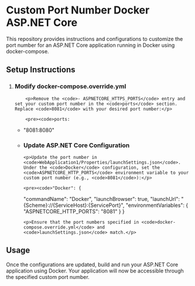 <h1>Custom Port Number Docker ASP.NET Core</h1>

<p>This repository provides instructions and configurations to customize the port number for an ASP.NET Core application running in Docker using docker-compose.</p>

<h2>Setup Instructions</h2>

<ol>
    <li>
        <h3>Modify docker-compose.override.yml</h3>

        <p>Remove the <code>- ASPNETCORE_HTTPS_PORTS</code> entry and set your custom port number in the <code>ports</code> section. Replace <code>8081</code> with your desired port number:</p>

        <pre><code>ports:
  - "8081:8080"
</code></pre>
    </li>
    <li>
        <h3>Update ASP.NET Core Configuration</h3>

        <p>Update the port number in <code>WebApplication1/Properties/launchSettings.json</code>. Under the <code>Docker</code> configuration, set the <code>ASPNETCORE_HTTP_PORTS</code> environment variable to your custom port number (e.g., <code>8081</code>):</p>

        <pre><code>"Docker": {
      "commandName": "Docker",
      "launchBrowser": true,
      "launchUrl": "{Scheme}://{ServiceHost}:{ServicePort}",
      "environmentVariables": {
        "ASPNETCORE_HTTP_PORTS": "8081"
      }
    }
</code></pre>

        <p>Ensure that the port numbers specified in <code>docker-compose.override.yml</code> and <code>launchSettings.json</code> match.</p>
    </li>
</ol>

<h2>Usage</h2>

<p>Once the configurations are updated, build and run your ASP.NET Core application using Docker. Your application will now be accessible through the specified custom port number.</p>

</body>
</html>
